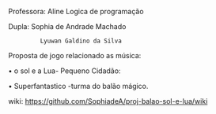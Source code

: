 Professora: Aline   Logica de programação

Dupla: Sophia de Andrade Machado

             Lyuwan Galdino da Silva

Proposta de jogo relacionado as música:

•	o sol e a Lua- Pequeno Cidadão:

 
•	Superfantastico -turma do balão mágico.


wiki:
https://github.com/SophiadeA/proj-balao-sol-e-lua/wiki
